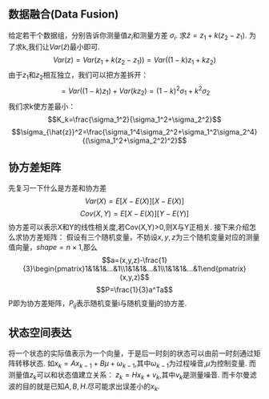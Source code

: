 ## 数据融合(Data Fusion)
给定若干个数据组，分别告诉你测量值$z_i$和测量方差 $\sigma_i$.
求$\hat{z}=z_1+k(z_2-z_1)$.
为了求k,我们让$Var(\hat{z})$最小即可.
$$Var(z)=Var(z_1+k(z_2-z_1))=Var((1-k)z_1+kz_2)$$
由于$z_1$和$z_2$相互独立，我们可以把方差拆开：
$$=Var((1-k)z_1)+Var(kz_2)=(1-k)^2\sigma_1+k^2\sigma_2$$
我们求k使方差最小：
$$K_k=\frac{\sigma_1^2}{\sigma_1^2+\sigma_2^2}$$
$$\sigma_{\hat{z}}^2=\frac{\sigma_1^4\sigma_2^2+\sigma_1^2\sigma_2^4}{(\sigma_1^2+\sigma_2^2)^2}$$
## 协方差矩阵
先复习一下什么是方差和协方差
$$Var(X)=E[X-E(X)][X-E(X)]$$
$$Cov(X,Y)=E[X-E(X)][Y-E(Y)]$$
协方差可以表示X和Y的线性相关度,若Cov(X,Y)>0,则X与Y正相关.
接下来介绍怎么求协方差矩阵：
假设有三个随机变量，不妨设$x,y,z$为三个随机变量对应的测量值向量，$shape=n\times 1$,那么
$$a=(x,y,z)-\frac{1}{3}\begin{pmatrix}1&1&1&...&1\\1&1&1&...&1\\1&1&1&...&1\end{pmatrix}(x,y,z)$$
$$P=\frac{1}{3}a^Ta$$
P即为协方差矩阵，$P_{ij}$表示随机变量i与随机变量j的协方差.
## 状态空间表达
将一个状态的实际值表示为一个向量，于是后一时刻的状态可以由前一时刻通过矩阵转移状态.
如$x_k=Ax_{k-1}+B\mu+\omega_{k-1}$,其中$\omega_{k-1}$为过程噪音,$\mu$为控制变量.
而测量值$z_k$可以和状态值建立关系：
$z_k=Hx_k+v_k$,其中$v_k$是测量噪音.
而卡尔曼滤波的目的就是已知$A,B,H$.尽可能求出误差小的$x_k$.